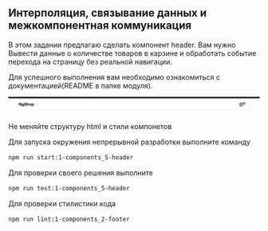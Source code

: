 ## Интерполяция, связывание данных и межкомпонентная коммуникация

  В этом задании предлагаю сделать компонент header. Вам нужно Вывести данные о количестве товаров в карзине и обработать событие перехода на страницу без реальной навигации.

  Для успешного выполнения  вам необходимо ознакомиться с документацией(README в папке модуля).

![Demo](assets/images/demo.png)

Не меняйте структуру html и стили компонетов

Для запуска окружения непрерывной разработки выполните команду

```bash
npm run start:1-components_5-header
```

Для проверки своего решения выполните

```bash
npm run test:1-components_5-header
```

Для проверки стилистики кода

```bash
npm run lint:1-components_2-footer
```
